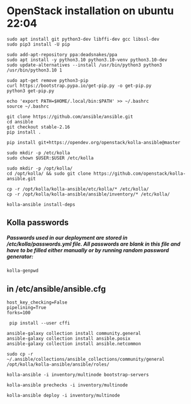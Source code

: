 # OpenStack installation on ubuntu 22:04

```
sudo apt install git python3-dev libffi-dev gcc libssl-dev
sudo pip3 install -U pip
```

```
sudo add-apt-repository ppa:deadsnakes/ppa
sudo apt install -y python3.10 python3.10-venv python3.10-dev
sudo update-alternatives --install /usr/bin/python3 python3 /usr/bin/python3.10 1
```

```
sudo apt-get remove python3-pip
curl https://bootstrap.pypa.io/get-pip.py -o get-pip.py
python3 get-pip.py
```

```
echo 'export PATH=$HOME/.local/bin:$PATH' >> ~/.bashrc
source ~/.bashrc
```

```
git clone https://github.com/ansible/ansible.git
cd ansible
git checkout stable-2.16
pip install .
```


```
pip install git+https://opendev.org/openstack/kolla-ansible@master
```

```
sudo mkdir -p /etc/kolla
sudo chown $USER:$USER /etc/kolla
```

```
sudo mkdir -p /opt/kolla/
cd /opt/kolla/ && sudo git clone https://github.com/openstack/kolla-ansible.git
```

```
cp -r /opt/kolla/kolla-ansible/etc/kolla/* /etc/kolla/
cp -r /opt/kolla/kolla-ansible/ansible/inventory/* /etc/kolla/
```


```
kolla-ansible install-deps
```



## Kolla passwords
##### Passwords used in our deployment are stored in /etc/kolla/passwords.yml file. All passwords are blank in this file and have to be filled either manually or by running random password generator:
```
kolla-genpwd
```


## in /etc/ansible/ansible.cfg

```
host_key_checking=False
pipelining=True
forks=100
```
```
 pip install --user cffi
```

```
ansible-galaxy collection install community.general
ansible-galaxy collection install ansible.posix
ansible-galaxy collection install ansible.netcommon
```

```
sudo cp -r ~/.ansible/collections/ansible_collections/community/general /opt/kolla/kolla-ansible/ansible/roles/
```

```
kolla-ansible -i inventory/multinode bootstrap-servers
```

```
kolla-ansible prechecks -i inventory/multinode
```

```
kolla-ansible deploy -i inventory/multinode
```

